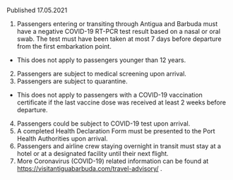 Published 17.05.2021
1. Passengers entering or transiting through Antigua and Barbuda must have a negative COVID-19 RT-PCR test result based on a nasal or oral swab. The test must have been taken at most 7 days before departure from the first embarkation point.
- This does not apply to passengers younger than 12 years.
2. Passengers are subject to medical screening upon arrival.
3. Passengers are subject to quarantine.
- This does not apply to passengers with a COVID-19 vaccination certificate if the last vaccine dose was received at least 2 weeks before departure.
4. Passengers could be subject to COVID-19 test upon arrival.
5. A completed Health Declaration Form must be presented to the Port Health Authorities upon arrival.
6. Passengers and airline crew staying overnight in transit must stay at a hotel or at a designated facility until their next flight.
7. More Coronavirus (COVID-19) related information can be found at <a href="https://visitantiguabarbuda.com/travel-advisory/">https://visitantiguabarbuda.com/travel-advisory/</a> .

